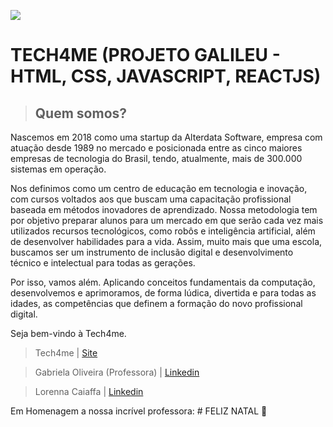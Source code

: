 
![](https://www.tech4me.com.br/img/capa_tech4me_sociais.png)
# TECH4ME (PROJETO GALILEU - HTML, CSS, JAVASCRIPT, REACTJS)


>## Quem somos?
 Nascemos em 2018 como uma startup da Alterdata Software, empresa com atuação desde 1989 no mercado e posicionada entre as cinco maiores empresas de tecnologia do Brasil, tendo, atualmente, mais de 300.000 sistemas em operação.

Nos definimos como um centro de educação em tecnologia e inovação, com cursos voltados aos que buscam uma capacitação profissional baseada em métodos inovadores de aprendizado. Nossa metodologia tem por objetivo preparar alunos para um mercado em que serão cada vez mais utilizados recursos tecnológicos, como robôs e inteligência artificial, além de desenvolver habilidades para a vida. Assim, muito mais que uma escola, buscamos ser um instrumento de inclusão digital e desenvolvimento técnico e intelectual para todas as gerações.

Por isso, vamos além. Aplicando conceitos fundamentais da computação, desenvolvemos e aprimoramos, de forma lúdica, divertida e para todas as idades, as competências que definem a formação do novo profissional digital.

Seja bem-vindo à Tech4me.

>Tech4me | [Site](https://www.tech4me.com.br/)

> Gabriela Oliveira (Professora) | [Linkedin](https://www.linkedin.com/in/gabriela-oliveira-9a8aa51a9/)
 
>Lorenna Caiaffa | [Linkedin](https://www.linkedin.com/in/lorenna-caiaffa-31a6b022a/)

Em Homenagem a nossa incrível professora:  # FELIZ NATAL 🎄
